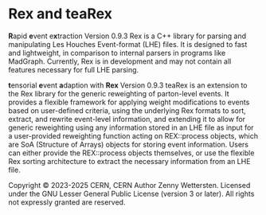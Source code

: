# Rex and teaRex

**R**apid **e**vent e**x**traction Version 0.9.3
Rex is a C++ library for parsing and manipulating Les Houches Event-format (LHE) files.
It is designed to fast and lightweight, in comparison to internal parsers in programs like MadGraph.
Currently, Rex is in development and may not contain all features necessary for full LHE parsing.

**t**ensorial **e**vent **a**daption with **Rex** Version 0.9.3
teaRex is an extension to the Rex library for the generic reweighting of parton-level events.
It provides a flexible framework for applying weight modifications to events based on user-defined criteria,
using the underlying Rex formats to sort, extract, and rewrite event-level information,
and extending it to allow for generic reweighting using any information stored in an LHE file as input for a
user-provided reweighting function acting on REX::process objects, which are SoA (Structure of Arrays)
objects for storing event information. Users can either provide the REX::process objects themselves,
or use the flexible Rex sorting architecture to extract the necessary information from an LHE file.

Copyright © 2023-2025 CERN, CERN Author Zenny Wettersten.
Licensed under the GNU Lesser General Public License (version 3 or later).
All rights not expressly granted are reserved.

